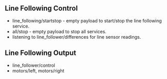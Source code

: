 ## Line Following Control
- line_following/startstop - empty payload to start/stop the line following service.
- all/stop - empty payload to stop all services.
- listening to line_follower/differences for line sensor readings.

## Line Following Output
- line_follower/control
- motors/left, motors/right
